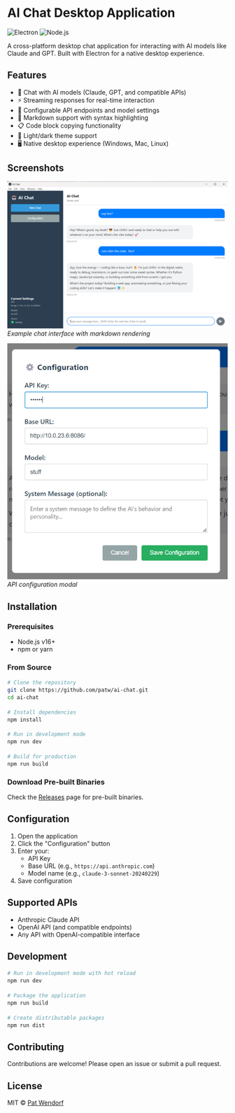 # AI Chat Desktop Application

![Electron](https://img.shields.io/badge/Electron-47848F?style=for-the-badge&logo=Electron&logoColor=white)
![Node.js](https://img.shields.io/badge/Node.js-339933?style=for-the-badge&logo=nodedotjs&logoColor=white)

A cross-platform desktop chat application for interacting with AI models like Claude and GPT. Built with Electron for a native desktop experience.

## Features

- 💬 Chat with AI models (Claude, GPT, and compatible APIs)
- ⚡ Streaming responses for real-time interaction
- 🔧 Configurable API endpoints and model settings
- 📝 Markdown support with syntax highlighting
- 📋 Code block copying functionality
- 🌙 Light/dark theme support
- 🖥️ Native desktop experience (Windows, Mac, Linux)

## Screenshots

![Chat Interface](screenshots/chat.png)
*Example chat interface with markdown rendering*

![Configuration](screenshots/config.png)
*API configuration modal*

## Installation

### Prerequisites
- Node.js v16+
- npm or yarn

### From Source
```bash
# Clone the repository
git clone https://github.com/patw/ai-chat.git
cd ai-chat

# Install dependencies
npm install

# Run in development mode
npm run dev

# Build for production
npm run build
```

### Download Pre-built Binaries
Check the [Releases](https://github.com/patw/ai-chat/releases) page for pre-built binaries.

## Configuration

1. Open the application
2. Click the "Configuration" button
3. Enter your:
   - API Key
   - Base URL (e.g., `https://api.anthropic.com`)
   - Model name (e.g., `claude-3-sonnet-20240229`)
4. Save configuration

## Supported APIs

- Anthropic Claude API
- OpenAI API (and compatible endpoints)
- Any API with OpenAI-compatible interface

## Development

```bash
# Run in development mode with hot reload
npm run dev

# Package the application
npm run build

# Create distributable packages
npm run dist
```

## Contributing

Contributions are welcome! Please open an issue or submit a pull request.

## License

MIT © [Pat Wendorf](https://github.com/patw)
